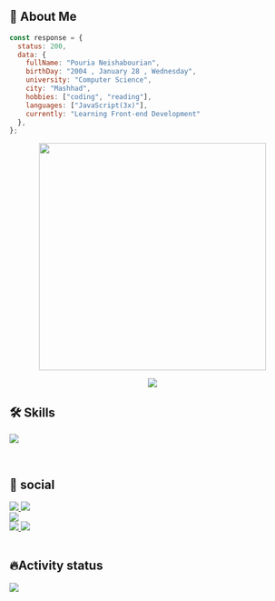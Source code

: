 ## 👋 About Me


```javascript
const response = {
  status: 200,
  data: {
    fullName: "Pouria Neishabourian",
    birthDay: "2004 , January 28 , Wednesday",
    university: "Computer Science",
    city: "Mashhad",
    hobbies: ["coding", "reading"],
    languages: ["JavaScript(3x)"],
    currently: "Learning Front-end Development"
  },
};
```

<p align="center">
  <img src="https://camo.githubusercontent.com/32f8c02627301a5b66691d277231cf1c4dff95398b1f44d0520eac5a1d6d1391/68747470733a2f2f6d65646961342e67697068792e636f6d2f6d656469612f336b50446d6f5764427051504e68436e55472f67697068792e676966" width="400px" />
</p>
<p align ="center">
  <a>
  <img src="https://visitcount.itsvg.in/api?id=poriNSH&label=Profile%20Views&color=12&icon=1&pretty=true" />
</a>
</p>

<h2>🛠️ Skills</h2>
<p>
  <a>
    <img src="https://skillicons.dev/icons?i=js,html,css,tailwind,sass,less,git,github,postman,figma,xd,wordpress,vscode" />
  </a>
</p>
<br>
<h2>📲 social</h2>
<span>
  <a href="https://www.instagram.com/leo___pori">
    <img src="https://img.shields.io/badge/Instagram-E4405F?style=flat&logo=Instagram&logoColor=white" />
</a>
</span>
<span>
  <a href="https://t.me/webpori">
    <img src="https://img.shields.io/badge/Telegram-0088cc?style=flat&logo=Telegram&logoColor=white" />
</a>
</span>
<span>
  <a href="https://wa.me/989302473392" style="display: flex;">
    <img src="https://img.shields.io/badge/WhatsApp-25D366?style=flat&logo=WhatsApp&logoColor=white" />
</a>
</span>
<span>
  <a href="mailto:poria.nsh@gmail.com">
    <img src="https://img.shields.io/badge/Email-D14836?style=flat&logo=Gmail&logoColor=white" />
</a>
</span>
<span>
  <a href="https://resome-work.ir">
    <img src="https://img.shields.io/badge/Website-0078D4?style=flat&logo=Globe&logoColor=white" />
</a>
</span>
<br>
<br>
<h2>🔥Activity status</h2>
<div>
  <img src="https://github-readme-stats.vercel.app/api?username=poriansh&theme=dark&hide_border=true&include_all_commits=true">
</div>
